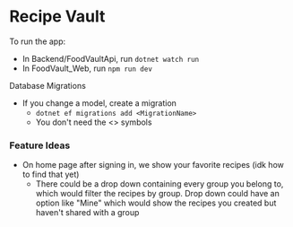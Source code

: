 # Recipe Vault

To run the app:
  - In Backend/FoodVaultApi, run `dotnet watch run`
  - In FoodVault_Web, run `npm run dev`

Database Migrations
- If you change a model, create a migration
  - `dotnet ef migrations add <MigrationName>`
  - You don't need the <> symbols

### Feature Ideas
- On home page after signing in, we show your favorite recipes (idk how to find that yet)
  - There could be a drop down containing every group you belong to, which would filter the recipes by group. Drop down could have an option like "Mine" which would show the recipes you created but haven't shared with a group